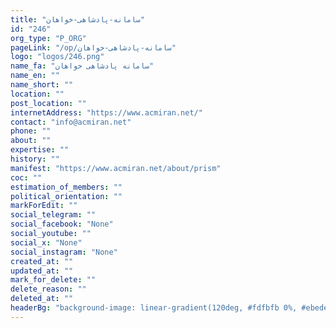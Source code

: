 ```yaml
---
title: "سامانه-پادشاهی-خواهان"
id: "246"
org_type: "P_ORG"
pageLink: "/op/سامانه-پادشاهی-خواهان"
logo: "logos/246.png"
name_fa: "سامانه پادشاهی خواهان"
name_en: ""
name_short: ""
location: ""
post_location: ""
internetAddress: "https://www.acmiran.net/"
contact: "info@acmiran.net"
phone: ""
about: ""
expertise: ""
history: ""
manifest: "https://www.acmiran.net/about/prism"
coc: ""
estimation_of_members: ""
political_orientation: ""
markForEdit: ""
social_telegram: ""
social_facebook: "None"
social_youtube: ""
social_x: "None"
social_instagram: "None"
created_at: ""
updated_at: ""
mark_for_delete: ""
delete_reason: ""
deleted_at: ""
headerBg: "background-image: linear-gradient(120deg, #fdfbfb 0%, #ebedee 100%);"
---
```

